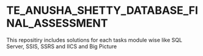 # TE_ANUSHA_SHETTY_DATABASE_FINAL_ASSESSMENT
This repositiry includes solutions for each tasks module wise like SQL Server, SSIS, SSRS and IICS and Big Picture
